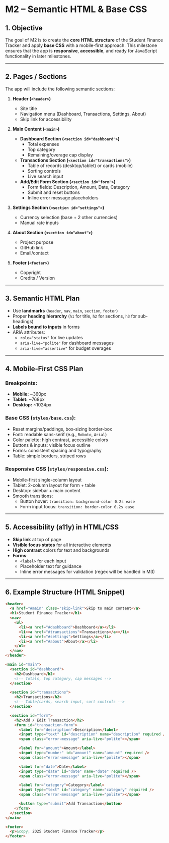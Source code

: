 # M2 – Semantic HTML & Base CSS

## 1. Objective
The goal of M2 is to create the **core HTML structure** of the Student Finance Tracker and apply **base CSS** with a mobile-first approach. This milestone ensures that the app is **responsive**, **accessible**, and ready for JavaScript functionality in later milestones.

---

## 2. Pages / Sections

The app will include the following semantic sections:

1. **Header (`<header>`)**
    - Site title
    - Navigation menu (Dashboard, Transactions, Settings, About)
    - Skip link for accessibility

2. **Main Content (`<main>`)**
    - **Dashboard Section (`<section id="dashboard">`)**
        - Total expenses
        - Top category
        - Remaining/overage cap display
    - **Transactions Section (`<section id="transactions">`)**
        - Table of records (desktop/tablet) or cards (mobile)
        - Sorting controls
        - Live search input
    - **Add/Edit Form Section (`<section id="form">`)**
        - Form fields: Description, Amount, Date, Category
        - Submit and reset buttons
        - Inline error message placeholders

3. **Settings Section (`<section id="settings">`)**
    - Currency selection (base + 2 other currencies)
    - Manual rate inputs

4. **About Section (`<section id="about">`)**
    - Project purpose
    - GitHub link
    - Email/contact

5. **Footer (`<footer>`)**
    - Copyright
    - Credits / Version

---

## 3. Semantic HTML Plan

- Use **landmarks** (`header`, `nav`, `main`, `section`, `footer`)
- Proper **heading hierarchy** (`h1` for title, `h2` for sections, `h3` for sub-headings)
- **Labels bound to inputs** in forms
- ARIA attributes:
    - `role="status"` for live updates
    - `aria-live="polite"` for dashboard messages
    - `aria-live="assertive"` for budget overages

---

## 4. Mobile-First CSS Plan

### Breakpoints:
- **Mobile:** ~360px
- **Tablet:** ~768px
- **Desktop:** ~1024px

### Base CSS (`styles/base.css`):
- Reset margins/paddings, box-sizing border-box
- Font: readable sans-serif (e.g., `Roboto`, `Arial`)
- Color palette: high contrast, accessible colors
- Buttons & inputs: visible focus outline
- Forms: consistent spacing and typography
- Table: simple borders, striped rows

### Responsive CSS (`styles/responsive.css`):
- Mobile-first single-column layout
- Tablet: 2-column layout for form + table
- Desktop: sidebar + main content
- Smooth transitions:
    - Button hover: `transition: background-color 0.2s ease`
    - Form input focus: `transition: border-color 0.2s ease`

---

## 5. Accessibility (a11y) in HTML/CSS

- **Skip link** at top of page
- **Visible focus states** for all interactive elements
- **High contrast** colors for text and backgrounds
- **Forms**:
    - `<label>` for each input
    - Placeholder text for guidance
    - Inline error messages for validation (regex will be handled in M3)

---

## 6. Example Structure (HTML Snippet)

```html
<header>
  <a href="#main" class="skip-link">Skip to main content</a>
  <h1>Student Finance Tracker</h1>
  <nav>
    <ul>
      <li><a href="#dashboard">Dashboard</a></li>
      <li><a href="#transactions">Transactions</a></li>
      <li><a href="#settings">Settings</a></li>
      <li><a href="#about">About</a></li>
    </ul>
  </nav>
</header>

<main id="main">
  <section id="dashboard">
    <h2>Dashboard</h2>
    <!-- Totals, top category, cap messages -->
  </section>

  <section id="transactions">
    <h2>Transactions</h2>
    <!-- Table/cards, search input, sort controls -->
  </section>

  <section id="form">
    <h2>Add / Edit Transaction</h2>
    <form id="transaction-form">
      <label for="description">Description</label>
      <input type="text" id="description" name="description" required />
      <span class="error-message" aria-live="polite"></span>

      <label for="amount">Amount</label>
      <input type="number" id="amount" name="amount" required />
      <span class="error-message" aria-live="polite"></span>

      <label for="date">Date</label>
      <input type="date" id="date" name="date" required />
      <span class="error-message" aria-live="polite"></span>

      <label for="category">Category</label>
      <input type="text" id="category" name="category" required />
      <span class="error-message" aria-live="polite"></span>

      <button type="submit">Add Transaction</button>
    </form>
  </section>
</main>

<footer>
  <p>&copy; 2025 Student Finance Tracker</p>
</footer>
